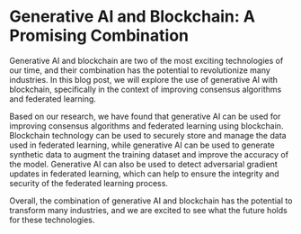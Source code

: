 # Generative AI and Blockchain: A Promising Combination

Generative AI and blockchain are two of the most exciting technologies of our time, and their combination has the potential to revolutionize many industries. In this blog post, we will explore the use of generative AI with blockchain, specifically in the context of improving consensus algorithms and federated learning.

Based on our research, we have found that generative AI can be used for improving consensus algorithms and federated learning using blockchain. Blockchain technology can be used to securely store and manage the data used in federated learning, while generative AI can be used to generate synthetic data to augment the training dataset and improve the accuracy of the model. Generative AI can also be used to detect adversarial gradient updates in federated learning, which can help to ensure the integrity and security of the federated learning process.

Overall, the combination of generative AI and blockchain has the potential to transform many industries, and we are excited to see what the future holds for these technologies.